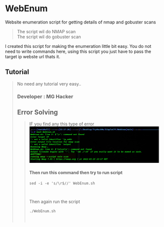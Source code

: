 # WebEnum
Website enumeration script for getting details of nmap and gobuster scans
<blockquote>
<p dir="auto">The script wil do NMAP scan  <br>
The script wil do gobuster scan</p>
</blockquote> 

I created this script for making the enumeration little bit easy.
You do not need to write commands here, using this script you just have to pass the target ip webste url thats it.


<h2>Tutorial</h2>
<blockquote>
<p dir="auto"> No need any tutorial very easy.. 
  </blackquote>
<h3>Developer : MG Hacker </h3>


<h2> Error Solving </h2>
<blockquote> IF you find any this type of error 
<img src= "https://github.com/MangalNathYadav/WebEnum/blob/main/image_2022-03-26_085241.png" alt=error_> </img>

<h4> Then run this command then try to run script </h4>
 <div class="highlight"><pre class="highlight"><code>sed -i -e 's/\r$//' WebEnum.sh

</code></pre></div>
Then again run the script 
<div class="highlight"><pre class="highlight"><code>./WebEnum.sh

</code></pre></div>
